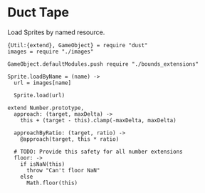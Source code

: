 Duct Tape
=========

Load Sprites by named resource.

    {Util:{extend}, GameObject} = require "dust"
    images = require "./images"

    GameObject.defaultModules.push require "./bounds_extensions"

    Sprite.loadByName = (name) ->
      url = images[name]

      Sprite.load(url)

    extend Number.prototype,
      approach: (target, maxDelta) ->
        this + (target - this).clamp(-maxDelta, maxDelta)

      approachByRatio: (target, ratio) ->
        @approach(target, this * ratio)

      # TODO: Provide this safety for all number extensions
      floor: ->
        if isNaN(this)
          throw "Can't floor NaN"
        else
          Math.floor(this)
